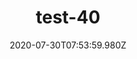 ---
title: test-40
date: 2020-07-30T07:53:59.980Z
banner_subcontent: asdfsf
category: Personal stories
focus: Assessment of organisational approach
role: Sole trader
organisation_size: Small (10-49 employees)
industry: Media, communications and digital
content: Lorem ipsum dolor sit amet, consectetur adipiscing elit, sed do eiusmod tempor incididunt ut labore et dolore magna aliqua. Ut enim ad minim veniam, quis nostrud exercitation ullamco laboris nisi ut aliquip ex ea commodo consequat. Duis aute irure dolor in reprehenderit in voluptate velit esse cillum dolore eu fugiat nulla pariatur. Excepteur sint occaecat cupidatat non proident, sunt in culpa qui officia deserunt mollit anim id est laborum.
---